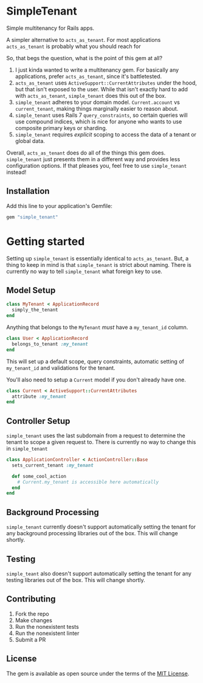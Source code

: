 # SimpleTenant
Simple multitenancy for Rails apps.

A simpler alternative to `acts_as_tenant`. For most applications `acts_as_tenant` is probably what you should reach for

So, that begs the question, what is the point of this gem at all?

1. I just kinda wanted to write a multitenancy gem. For basically any applications, prefer `acts_as_tenant`, since it's battletested. 
2. `acts_as_tenant` uses `ActiveSupport::CurrentAttributes` under the hood, but that isn't exposed to the user. While that isn't exactly hard to add with `acts_as_tenant`, `simple_tenant` does this out of the box.
3. `simple_tenant` adheres to your domain model. `Current.account` vs `current_tenant`, making things marginally easier to reason about.
4. `simple_tenant` uses Rails 7 `query_constraints`, so certain queries will use compound indices, which is nice for anyone who wants to use composite primary keys or sharding.
5. `simple_tenant` requires _explicit_ scoping to access the data of a tenant or global data.

Overall, `acts_as_tenant` does do all of the things this gem does. `simple_tenant` just presents them in a different way and provides less configuration options. If that pleases you, feel free to use `simple_tenant` instead!

## Installation
Add this line to your application's Gemfile:

```ruby
gem "simple_tenant"
```

# Getting started
Setting up `simple_tenant` is essentially identical to `acts_as_tenant`. But, a thing to keep in mind is that `simple_tenant` is strict about naming. There is currently no way to tell `simple_tenant` what foreign key to use.

## Model Setup
```ruby
class MyTenant < ApplicationRecord
  simply_the_tenant
end
```

Anything that belongs to the `MyTenant` _must_ have a `my_tenant_id` column.  
```ruby
class User < ApplicationRecord
  belongs_to_tenant :my_tenant
end
```

This will set up a default scope, query constraints, automatic setting of `my_tenant_id` and validations for the tenant.

You'll also need to setup a `Current` model if you don't already have one.
```ruby 
class Current < ActiveSupport::CurrentAttributes
  attribute :my_tenant
end
```

## Controller Setup
`simple_tenant` uses the last subdomain from a request to determine the tenant to scope a given request to. There is currently no way to change this in `simple_tenant`

```ruby
class ApplicationController < ActionController::Base
  sets_current_tenant :my_tenant

  def some_cool_action
    # Current.my_tenant is accessible here automatically
  end
end
```

## Background Processing
`simple_tenant` currently doesn't support automatically setting the tenant for any background processing libraries out of the box. This will change shortly.

## Testing
`simple_teant` also doesn't support automatically setting the tenant for any testing libraries out of the box. This will change shortly.

## Contributing
1. Fork the repo
2. Make changes
3. Run the nonexistent tests
4. Run the nonexistent linter
5. Submit a PR

## License
The gem is available as open source under the terms of the [MIT License](https://opensource.org/licenses/MIT).
